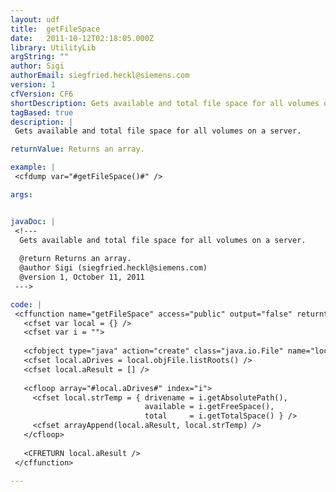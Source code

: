 ```yaml
---
layout: udf
title:  getFileSpace
date:   2011-10-12T02:18:05.000Z
library: UtilityLib
argString: ""
author: Sigi
authorEmail: siegfried.heckl@siemens.com
version: 1
cfVersion: CF6
shortDescription: Gets available and total file space for all volumes on a server.
tagBased: true
description: |
 Gets available and total file space for all volumes on a server.

returnValue: Returns an array.

example: |
 <cfdump var="#getFileSpace()#" />

args:


javaDoc: |
 <!---
  Gets available and total file space for all volumes on a server.
  
  @return Returns an array. 
  @author Sigi (siegfried.heckl@siemens.com) 
  @version 1, October 11, 2011 
 --->

code: |
 <cffunction name="getFileSpace" access="public" output="false" returntype="array" hint="returns disk filespaces of the server">
   <cfset var local = {} />
   <cfset var i = "">
 
   <cfobject type="java" action="create" class="java.io.File" name="local.objFile" />
   <cfset local.aDrives = local.objFile.listRoots() />
   <cfset local.aResult = [] />
 
   <cfloop array="#local.aDrives#" index="i">
     <cfset local.strTemp = { drivename = i.getAbsolutePath(),
                              available = i.getFreeSpace(),
                              total     = i.getTotalSpace() } />
     <cfset arrayAppend(local.aResult, local.strTemp) />
   </cfloop>
 
   <CFRETURN local.aResult />
 </cffunction>

---
```


